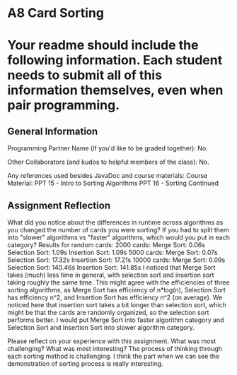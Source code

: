# A8 Card Sorting

# Your readme should include the following information. Each student needs to submit all of this information themselves, even when pair programming. 

## General Information
Programming Partner Name (if you'd like to be graded together): No.

Other Collaborators (and kudos to helpful members of the class): No.

Any references used besides JavaDoc and course materials:
Course Material: PPT 15 - Intro to Sorting Algorithms     PPT 16 - Sorting Continued
## Assignment Reflection

What did you notice about the differences in runtime across algorithms as you changed the number of cards you were sorting? If you had to split them into "slower" algorithms vs "faster" algorithms, which would you put in each category?
Results for random cards:
2000 cards: Merge Sort: 0.06s Selection Sort: 1.09s Insertion Sort: 1.09s
5000 cards: Merge Sort: 0.07s Selection Sort: 17.32s Insertion Sort: 17.21s
10000 cards: Merge Sort: 0.09s Selection Sort: 140.46s Insertion Sort: 141.85s
I noticed that Merge Sort takes (much) less time in general, with selection sort and insertion sort taking roughly the same time. This might agree with the efficiencies of three sorting algorithms, as Merge Sort has efficiency of n*log(n), Selection Sort has efficiency n^2, and Insertion Sort has efficiency n^2 (on average). We noticed here that insertion sort takes a bit longer than selection sort, which might be that the cards are randomly organized, so the selection sort performs better.
I would put Merge Sort into faster algorithm category and Selection Sort and Insertion Sort into slower algorithm category.

Please reflect on your experience with this assignment. What was most challenging? What was most interesting?
The process of thinking through each sorting method is challenging. I think the part when we can see the demonstration of sorting process is really interesting.